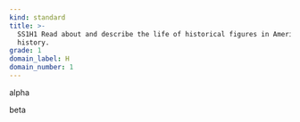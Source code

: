 ```yaml
---
kind: standard
title: >-
  SS1H1 Read about and describe the life of historical figures in American
  history.
grade: 1
domain_label: H
domain_number: 1
---
```

alpha

beta
